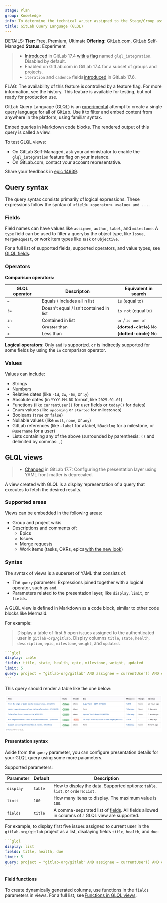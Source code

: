 ```yaml
---
stage: Plan
group: Knowledge
info: To determine the technical writer assigned to the Stage/Group associated with this page, see https://handbook.gitlab.com/handbook/product/ux/technical-writing/#assignments
title: GitLab Query Language (GLQL)
---
```


DETAILS:
**Tier:** Free, Premium, Ultimate
**Offering:** GitLab.com, GitLab Self-Managed
**Status:** Experiment

> - [Introduced](https://gitlab.com/groups/gitlab-org/-/epics/14767) in GitLab 17.4 [with a flag](../../administration/feature_flags.md) named `glql_integration`. Disabled by default.
> - Enabled on GitLab.com in GitLab 17.4 for a subset of groups and projects.
> - `iteration` and `cadence` fields [introduced](https://gitlab.com/gitlab-org/gitlab-query-language/gitlab-query-language/-/issues/74) in GitLab 17.6.

FLAG:
The availability of this feature is controlled by a feature flag.
For more information, see the history.
This feature is available for testing, but not ready for production use.

GitLab Query Language (GLQL) is an [experimental](../../policy/development_stages_support.md) attempt
to create a single query language for all of GitLab.
Use it to filter and embed content from anywhere in the platform, using familiar syntax.

Embed queries in Markdown code blocks.
The rendered output of this query is called a view.

To test GLQL views:

- On GitLab Self-Managed, ask your administrator to enable the `glql_integration` feature flag on your instance.
- On GitLab.com, contact your account representative.

Share your feedback in [epic 14939](https://gitlab.com/groups/gitlab-org/-/epics/14939).

## Query syntax

The query syntax consists primarily of logical expressions. These expressions follow the
syntax of `<field> <operator> <value> and ...`.

### Fields

Field names can have values like `assignee`, `author`, `label`, and `milestone`.
A `type` field can be used to filter a query by the object type, like `Issue`, `MergeRequest`,
or work item types like `Task` or `Objective`.

For a full list of supported fields, supported operators, and value types, see [GLQL fields](fields.md).

### Operators

**Comparison operators:**

| GLQL operator | Description                             | Equivalent in search   |
|---------------|-----------------------------------------|------------------------|
| `=`           | Equals / Includes all in list           | `is` (equal to)        |
| `!=`          | Doesn't equal / Isn't contained in list | `is not` (equal to)    |
| `in`          | Contained in list                       | `or` / `is one of`     |
| `>`           | Greater than                            | **{dotted-circle}** No |
| `<`           | Less than                               | **{dotted-circle}** No |

**Logical operators**: Only `and` is supported.
`or` is indirectly supported for some fields by using the `in` comparison operator.

### Values

Values can include:

- Strings
- Numbers
- Relative dates (like `-1d`, `2w`, `-6m`, or `1y`)
- Absolute dates (in `YYYY-MM-DD` format, like `2025-01-01`)
- Functions (like `currentUser()` for user fields or `today()` for dates)
- Enum values (like `upcoming` or `started` for milestones)
- Booleans (`true` or `false`)
- Nullable values (like `null`, `none`, or `any`)
- GitLab references (like `~label` for a label, `%Backlog` for a milestone, or `@username` for a user)
- Lists containing any of the above (surrounded by parenthesis: `()` and delimited by commas: `,`)

## GLQL views

> - [Changed](https://gitlab.com/gitlab-org/gitlab/-/issues/508956) in GitLab 17.7: Configuring the presentation layer using YAML front matter is deprecated.

A view created with GLQL is a display representation of a query that executes to
fetch the desired results.

### Supported areas

Views can be embedded in the following areas:

- Group and project wikis
- Descriptions and comments of:
  - Epics
  - Issues
  - Merge requests
  - Work items (tasks, OKRs, epics [with the new look](../group/epics/epic_work_items.md))

### Syntax

The syntax of views is a superset of YAML that consists of:

- The `query` parameter: Expressions joined together with a logical operator, such as `and`.
- Parameters related to the presentation layer, like `display`, `limit`, or `fields`.

A GLQL view is defined in Markdown as a code block, similar to other code blocks like Mermaid.

For example:

> Display a table of first 5 open issues assigned to the authenticated user in `gitlab-org/gitlab`.
> Display columns `title`, `state`, `health`, `description`, `epic`, `milestone`, `weight`, and `updated`.

````yaml
```glql
display: table
fields: title, state, health, epic, milestone, weight, updated
limit: 5
query: project = "gitlab-org/gitlab" AND assignee = currentUser() AND opened = true
```
````

This query should render a table like the one below:

![A table listing issues assigned to the current user](img/glql_table_v17_8.png)

#### Presentation syntax

Aside from the `query` parameter, you can configure presentation details for your GLQL query using some
more parameters.

Supported parameters:

| Parameter | Default | Description |
| --------- | ------- | ----------- |
| `display` | `table` | How to display the data. Supported options: `table`, `list`, or `orderedList`. |
| `limit`   | `100`   | How many items to display. The maximum value is `100`. |
| `fields`  | `title` | A comma-separated list of [fields](fields.md). All fields allowed in columns of a GLQL view are supported. |

For example, to display first five issues assigned to current user in the `gitlab-org/gitlab`
project as a list, displaying fields `title`, `health`, and `due`:

````yaml
```glql
display: list
fields: title, health, due
limit: 5
query: project = "gitlab-org/gitlab" AND assignee = currentUser() AND opened = true
```
````

#### Field functions

To create dynamically generated columns, use functions in the `fields` parameters in views.
For a full list, see [Functions in GLQL views](functions.md#functions-in-glql-views).
